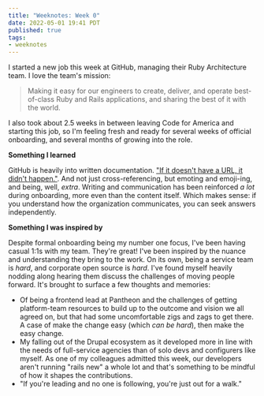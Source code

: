 ```yaml
---
title: "Weeknotes: Week 0"
date: 2022-05-01 19:41 PDT
published: true
tags:
- weeknotes
---
```


I started a new job this week at GitHub, managing their Ruby Architecture team. I love the team's mission:

> Making it easy for our engineers to create, deliver, and operate best-of-class Ruby and Rails applications, and sharing the best of it with the world.

I also took about 2.5 weeks in between leaving Code for America and starting this job, so I'm feeling fresh and ready for several weeks of official onboarding, and several months of growing into the role. 

**Something I learned**

GitHub is heavily into written documentation. ["If it doesn't have a URL, it didn't happen."](https://ben.balter.com/2014/10/07/expose-process-through-urls/). And not just cross-referencing, but emoting and emoji-ing, and being, well, _extra_. Writing and communication has been reinforced _a lot_ during onboarding, more even than the content itself. Which makes sense: if you understand how the organization communicates, you can seek answers independently.

**Something I was inspired by**

Despite formal onboarding being my number one focus, I've been having casual 1:1s with my team. They're great! I've been inspired by the nuance and understanding they bring to the work. On its own, being a service team is _hard_, and corporate open source is _hard_. I've found myself heavily nodding along hearing them discuss the challenges of moving people forward. It's brought to surface a few thoughts and memories:

- Of being a frontend lead at Pantheon and the challenges of getting platform-team resources to build up to the outcome and vision we all agreed on, but that had some uncomfortable zigs and zags to get there. A case of make the change easy (which _can be hard_), then make the easy change.
-  My falling out of the Drupal ecosystem as it developed more in line with the needs of full-service agencies than of solo devs and configurers like myself. As one of my colleagues admitted this week, our developers aren't running "rails new" a whole lot and that's something to be mindful of how it shapes the contributions.
-  "If you're leading and no one is following, you're just out for a walk."
